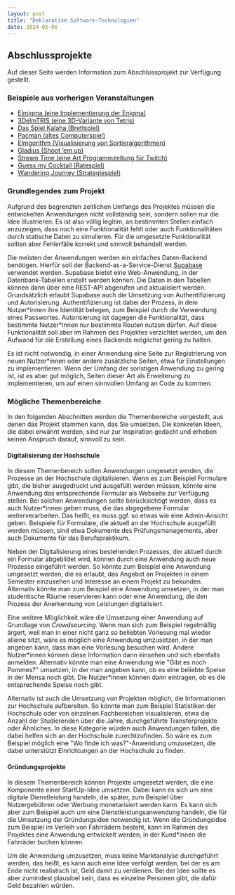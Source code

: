 ```yaml
---
layout: post
title: "Deklarative Software-Technologien"
date: 2024-05-06
---
```



## Abschlussprojekte

Auf dieser Seite werden Information zum Abschlussprojekt zur Verfügung gestellt.


### Beispiele aus vorherigen Veranstaltungen

- [Elmigma (eine Implementierung der Enigma)](https://simonhauck.github.io/Enigma-Elm/)
- [3DelmTRIS (eine 3D-Variante von Tetris)](https://tobiaswen.github.io/3DelmTRIS/)
- [Das Spiel Kalaha (Brettspiel)](http://htmlpreview.github.io/?https://github.com/lwiedema/kalah-game-elm/blob/master/kalah-game.html)
- [Pacman (altes Computerspiel)](https://timokramer4.github.io/elm-pacman/)
- [Elmgorithm (Visualisierung von Sortieralgorithmen)](https://hs-flensburg-dst.github.io/elmgorithm)
- [Gladius (Shoot ’em up)](https://hs-flensburg-dst.github.io/gladius)
- [Stream Time (eine Art Programmzeitung für Twitch)](https://www.stream-time.xyz)
- [Guess my Cocktail (Ratespiel)](https://hs-flensburg-dst.github.io/guess-my-cocktail)
- [Wandering Journey (Strategiespiel)](https://pascldev.github.io/wandering-journey/)


### Grundlegendes zum Projekt

Aufgrund des begrenzten zeitlichen Umfangs des Projektes müssen die entwickelten Anwendungen nicht vollständig sein, sondern sollen nur die Idee illustrieren.
Es ist also völlig legitim, an bestimmten Stellen einfach anzuzeigen, dass noch eine Funktionalität fehlt oder auch Funktionalitäten durch statische Daten zu simulieren.
Für die umgesetzte Funktionalität sollten aber Fehlerfälle korrekt und sinnvoll behandelt werden.

Die meisten der Anwendungen werden ein einfaches Daten-Backend benötigen.
Hierfür soll der Backend-as-a-Service-Dienst [Supabase](https://supabase.com) verwendet werden.
Supabase bietet eine Web-Anwendung, in der Datenbank-Tabellen erstellt werden können.
Die Daten in den Tabellen können dann über eine REST-API abgerufen und aktualisiert werden.
Grundsätzlich erlaubt Supabase auch die Umsetzung von Authentifizierung und Autorisierung.
Authentifizierung ist dabei der Prozess, in dem Nutzer\*innen ihre Identität belegen, zum Beispiel durch die Verwendung eines Passwortes.
Autorisierung ist dagegen die Funktionalität, dass bestimmte Nutzer\*innen nur bestimmte Routen nutzen dürfen.
Auf diese Funktionalität soll aber im Rahmen des Projektes verzichtet werden, um den Aufwand für die Erstellung eines Backends möglichst gering zu halten.

Es ist nicht notwendig, in einer Anwendung eine Seite zur Registrierung von neuen Nutzer\*innen oder andere zusätzliche Seiten, etwa für Einstellungen zu implementieren.
Wenn der Umfang der sonstigen Anwendung zu gering ist, ist es aber gut möglich, Seiten dieser Art als Erweiterung zu implementieren, um auf einen sinnvollen Umfang an Code zu kommen.


### Mögliche Themenbereiche

<!-- Im Gegensatz zu vorherigen Semestern werden in diesem Jahr zwei Themenbereiche vorgegeben.
Ihr Projekt muss in einen dieser beiden Themenbereiche fallen. -->
<!-- In den vergangenen Jahren wurde gefordert, dass eine Projektidee (zumindest in Elm) zuvor noch nie umgesetzt wurde.
Aufgrund der Einschränkung der möglichen Themen ist es in diesem Jahr aber auch erlaubt, dass mehrere Projektteams eine ähnliche Idee umsetzen. -->

In den folgenden Abschnitten werden die Themenbereiche vorgestellt, aus denen das Projekt stammen kann, das Sie umsetzen.
Die konkreten Ideen, die dabei erwähnt werden, sind nur zur Inspiration gedacht und erheben keinen Anspruch darauf, sinnvoll zu sein.


#### Digitalisierung der Hochschule

In diesem Themenbereich sollen Anwendungen umgesetzt werden, die Prozesse an der Hochschule digitalisieren.
Wenn es zum Beispiel Formulare gibt, die bisher ausgedruckt und ausgefüllt werden müssen, könnte eine Anwendung das entsprechende Formular als Webseite zur Verfügung stellen.
Bei solchen Anwendungen sollte berücksichtigt werden, dass es auch Nutzer\*innen geben muss, die das abgegebene Formular weiterverarbeiten.
Das heißt, es muss ggf. so etwas wie eine Admin-Ansicht geben.
Beispiele für Formulare, die aktuell an der Hochschule ausgefüllt werden müssen, sind etwa Dokumente des Prüfungsmanagements, aber auch Dokumente für das Berufspraktikum.

Neben der Digitalisierung eines bestehenden Prozesses, der aktuell durch ein Formular abgebildet wird, können durch eine Anwendung auch neue Prozesse eingeführt werden.
So könnte zum Beispiel eine Anwendung umgesetzt werden, die es erlaubt, das Angebot an Projekten in einem Semester einzusehen und Interesse an einem Projekt zu bekunden.
Alternativ könnte man zum Beispiel eine Anwendung umsetzen, in der man studentische Räume reservieren kann oder eine Anwendung, die den Prozess der Anerkennung von Leistungen digitalisiert.

Eine weitere Möglichkeit wäre die Umsetzung einer Anwendung auf Grundlage von _Crowdsourcing_.
Wenn man sich zum Beispiel regelmäßig ärgert, weil man in einer nicht ganz so beliebten Vorlesung mal wieder alleine sitzt, wäre es möglich eine Anwendung umzusetzen, in der man angeben kann, dass man eine Vorlesung besuchen wird.
Andere Nutzer\*innen können diese Information dann einsehen und sich ebenfalls anmelden.
Alternativ könnte man eine Anwendung wie "Gibt es noch Pommes?" umsetzen, in der man angeben kann, ob es eine beliebte Speise in der Mensa noch gibt.
Die Nutzer\*innen können dann eintragen, ob es die entsprechende Speise noch gibt.

Alternativ ist auch die Umsetzung von Projekten möglich, die Informationen zur Hochschule aufbereiten.
So könnte man zum Beispiel Statistiken der Hochschule oder von einzelnen Fachbereichen visualisieren, etwa die Anzahl der Studierenden über die Jahre, durchgeführte Transferprojekte oder Ähnliches.
In diese Kategorie würden auch Anwendungen fallen, die dabei helfen sich an der Hochschule zurechtzufinden.
So wäre es zum Beispiel möglich eine "Wo finde ich was?"-Anwendung umzusetzen, die dabei unterstützt Einrichtungen an der Hochschule zu finden.


#### Gründungsprojekte

In diesem Themenbereich können Projekte umgesetzt werden, die eine Komponente einer StartUp-Idee umsetzen.
Dabei kann es sich um eine digitale Dienstleistung handeln, die später, zum Beispiel über Nutzergebühren oder Werbung monetarisiert werden kann.
Es kann sich aber zum Beispiel auch um eine Dienstleistungsanwendung handeln, die für die Umsetzung der Gründungsidee notwendig ist.
Wenn die Gründungsidee zum Beispiel im Verleih von Fahrrädern besteht, kann im Rahmen des Projektes eine Anwendung entwickelt werden, in der Kund\*innen die Fahrräder buchen können.

Um die Anwendung umzusetzen, muss keine Marktanalyse durchgeführt werden, das heißt, es kann auch eine Idee verfolgt werden, bei der es am Ende nicht realistisch ist, Geld damit zu verdienen.
Bei der Idee sollte es aber zumindest plausibel sein, dass es einzelne Personen gibt, die dafür Geld bezahlen würden.
